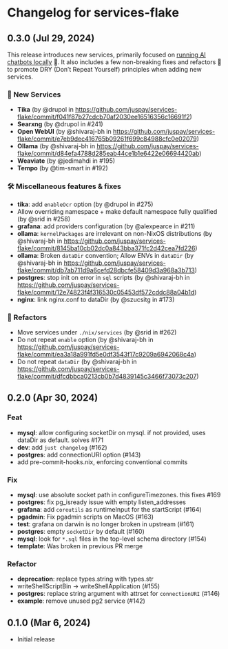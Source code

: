# Changelog for services-flake

## 0.3.0 (Jul 29, 2024)

This release introduces new services, primarily focused on [running AI chatbots locally](https://community.flake.parts/services-flake/llm) 🤖. It also includes a few non-breaking fixes and refactors 🔄 to promote DRY (Don’t Repeat Yourself) principles when adding new services.

### 🚀 New Services


- **Tika** (by @drupol in https://github.com/juspay/services-flake/commit/f041f87b27cdcb70af2030ee16516356c16691f2)
- **Searxng** (by @drupol in #241)
- **Open WebUI** (by @shivaraj-bh in https://github.com/juspay/services-flake/commit/e7eb9dec416765b09261f699c84988cfc0e02079)
- **Ollama** (by @shivaraj-bh in https://github.com/juspay/services-flake/commit/d84efa4788d285eab44ce1b1e6422e06694420ab)
- **Weaviate** (by @jedimahdi in #195)
- **Tempo** (by @tim-smart in #192)

### 🛠️ Miscellaneous features & fixes

- **tika**: add `enableOcr` option (by @drupol in #275)
- Allow overriding namespace + make default namespace fully qualified (by @srid in #258)
- **grafana**: add providers configuration (by @alexpearce in #211)
- **ollama**: `kernelPackages` are irrelevant on non-NixOS distributions (by @shivaraj-bh in https://github.com/juspay/services-flake/commit/8145ba10cb02dc0a843bba371fc2d42cea7fd226)
- **ollama**: Broken `dataDir` convention; Allow ENVs in `dataDir` (by @shivaraj-bh in https://github.com/juspay/services-flake/commit/db7ab711d9a6cefd28dbcfe58409d3a968a3b713)
- **postgres**: stop init on error in `sql` scripts (by @shivaraj-bh in https://github.com/juspay/services-flake/commit/12e74823f4f316530c05453df572cddc88a04b1d)
- **nginx**: link nginx.conf to dataDir (by @szucsitg in #173)

### 🔄 Refactors

- Move services under `./nix/services` (by @srid in #262)
- Do not repeat `enable` option (by @shivaraj-bh in https://github.com/juspay/services-flake/commit/ea3a18a991fd5e0df3543f17c9209a6942068c4a)
- Do not repeat `dataDir` (by @shivaraj-bh in https://github.com/juspay/services-flake/commit/dfcdbbca0213cb0b7d4839145c3466f73073c207)

## 0.2.0 (Apr 30, 2024)

### Feat

- **mysql**: allow configuring socketDir on mysql. if not provided, uses dataDir as default. solves #171
- **dev**: add `just changelog` (#162)
- **postgres**: add connectionURI option (#143)
- add pre-commit-hooks.nix, enforcing conventional commits

### Fix

- **mysql**: use absolute socket path in configureTimezones. this fixes #169
- **postgres**: fix pg_isready issue with empty listen_addresses
- **grafana**: add `coreutils` as runtimeInput for the startScript (#164)
- **pgadmin**: Fix pgadmin scripts on MacOS (#163)
- **test**: grafana on darwin is no longer broken in upstream (#161)
- **postgres**: empty `socketDir` by default (#160)
- **mysql**: look for `*.sql` files in the top-level schema directory (#154)
- **template**: Was broken in previous PR merge

### Refactor

- **deprecation**: replace types.string with types.str
- writeShellScriptBin -> writeShellApplication (#155)
- **postgres**: replace string argument with attrset for `connectionURI` (#146)
- **example**: remove unused pg2 service (#142)

## 0.1.0 (Mar 6, 2024)

- Initial release
